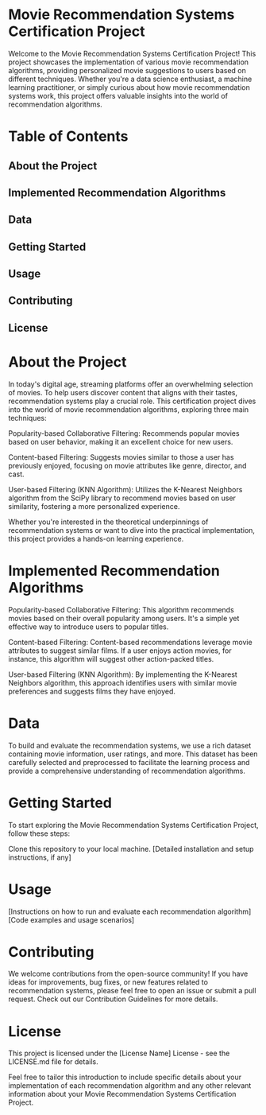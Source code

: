 # Movie Recommendation Systems Certification Project
Welcome to the Movie Recommendation Systems Certification Project! This project showcases the implementation of various movie recommendation algorithms, providing personalized movie suggestions to users based on different techniques. Whether you're a data science enthusiast, a machine learning practitioner, or simply curious about how movie recommendation systems work, this project offers valuable insights into the world of recommendation algorithms.

# Table of Contents
## About the Project
## Implemented Recommendation Algorithms
## Data
## Getting Started
## Usage
## Contributing
## License

# About the Project
In today's digital age, streaming platforms offer an overwhelming selection of movies. To help users discover content that aligns with their tastes, recommendation systems play a crucial role. This certification project dives into the world of movie recommendation algorithms, exploring three main techniques:

Popularity-based Collaborative Filtering: Recommends popular movies based on user behavior, making it an excellent choice for new users.

Content-based Filtering: Suggests movies similar to those a user has previously enjoyed, focusing on movie attributes like genre, director, and cast.

User-based Filtering (KNN Algorithm): Utilizes the K-Nearest Neighbors algorithm from the SciPy library to recommend movies based on user similarity, fostering a more personalized experience.

Whether you're interested in the theoretical underpinnings of recommendation systems or want to dive into the practical implementation, this project provides a hands-on learning experience.

# Implemented Recommendation Algorithms
Popularity-based Collaborative Filtering: This algorithm recommends movies based on their overall popularity among users. It's a simple yet effective way to introduce users to popular titles.

Content-based Filtering: Content-based recommendations leverage movie attributes to suggest similar films. If a user enjoys action movies, for instance, this algorithm will suggest other action-packed titles.

User-based Filtering (KNN Algorithm): By implementing the K-Nearest Neighbors algorithm, this approach identifies users with similar movie preferences and suggests films they have enjoyed.

# Data
To build and evaluate the recommendation systems, we use a rich dataset containing movie information, user ratings, and more. This dataset has been carefully selected and preprocessed to facilitate the learning process and provide a comprehensive understanding of recommendation algorithms.

# Getting Started
To start exploring the Movie Recommendation Systems Certification Project, follow these steps:

Clone this repository to your local machine.
[Detailed installation and setup instructions, if any]

# Usage
[Instructions on how to run and evaluate each recommendation algorithm]
[Code examples and usage scenarios]

# Contributing
We welcome contributions from the open-source community! If you have ideas for improvements, bug fixes, or new features related to recommendation systems, please feel free to open an issue or submit a pull request. Check out our Contribution Guidelines for more details.

# License
This project is licensed under the [License Name] License - see the LICENSE.md file for details.

Feel free to tailor this introduction to include specific details about your implementation of each recommendation algorithm and any other relevant information about your Movie Recommendation Systems Certification Project.
